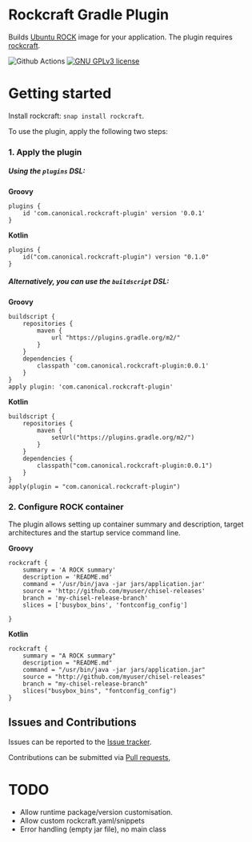# Rockcraft Gradle Plugin

Builds [Ubuntu ROCK](https://documentation.ubuntu.com/rockcraft/en/latest/explanation/rocks/) image for your application.
The plugin requires [rockcraft](https://github/canonical/rockcraft).

![Github Actions](https://github.com/canonical/rockcraft-gradle-plugin/actions/workflows/build.yml/badge.svg)
[![GNU GPLv3 license](https://img.shields.io/badge/license-GPLv3-blue)](https://www.gnu.org/licenses/gpl-3.0.html#license-text)

# Getting started

Install rockcraft: `snap install rockcraft`.

To use the plugin, apply the following two steps:

### 1. Apply the plugin

##### Using the `plugins` DSL:

**Groovy**

    plugins {
        id 'com.canonical.rockcraft-plugin' version '0.0.1'
    }

**Kotlin**

    plugins {
        id("com.canonical.rockcraft-plugin") version "0.1.0"
    }

##### Alternatively, you can use the `buildscript` DSL:

**Groovy**

    buildscript {
        repositories {
            maven {
                url "https://plugins.gradle.org/m2/"
            }
        }
        dependencies {
            classpath 'com.canonical.rockcraft-plugin:0.0.1'
        }
    }
    apply plugin: 'com.canonical.rockcraft-plugin'

**Kotlin**

    buildscript {
        repositories {
            maven {
                setUrl("https://plugins.gradle.org/m2/")
            }
        }
        dependencies {
            classpath("com.canonical.rockcraft-plugin:0.0.1")
        }
    }
    apply(plugin = "com.canonical.rockcraft-plugin")


### 2. Configure ROCK container

The plugin allows setting up container summary and description,
target architectures and the startup service command line.

**Groovy**

    rockcraft {
        summary = 'A ROCK summary'
        description = 'README.md'
        command = '/usr/bin/java -jar jars/application.jar'
        source = 'http://github.com/myuser/chisel-releases'
        branch = 'my-chisel-release-branch'
        slices = ['busybox_bins', 'fontconfig_config']

    }

**Kotlin**

    rockcraft {
        summary = "A ROCK summary"
        description = "README.md"
        command = "/usr/bin/java -jar jars/application.jar"
        source = "http://github.com/myuser/chisel-releases"
        branch = "my-chisel-release-branch"
        slices("busybox_bins", "fontconfig_config")
    }

## Issues and Contributions

Issues can be reported to the [Issue tracker](https://github.com/canonical/rockcraft-gradle-plugin/issues/).

Contributions can be submitted via [Pull requests](https://github.com/canonical/rockcraft-gradle-plugin/pulls/),

# TODO

- Allow runtime package/version customisation.
- Allow custom rockcraft.yaml/snippets
- Error handling (empty jar file), no main class
